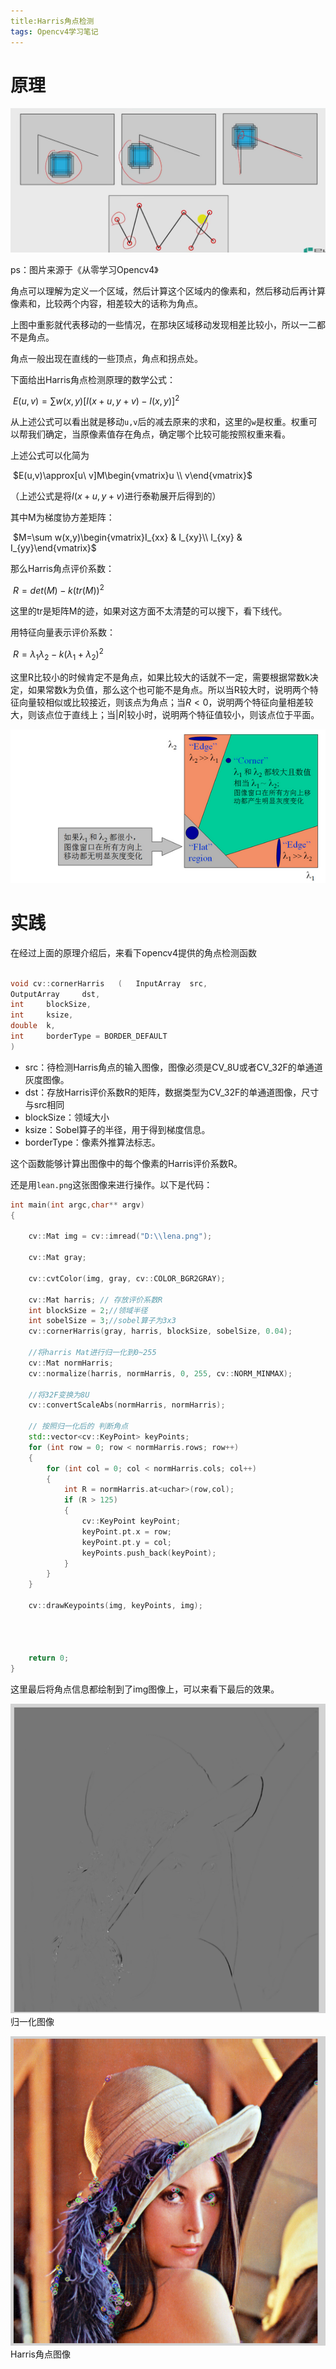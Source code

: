```yaml
---
title:Harris角点检测
tags: Opencv4学习笔记
---
```


# 原理

![image-20240427224009988](/image/opencv4Learn/Harris/1.jpg)

ps：图片来源于《从零学习Opencv4》

角点可以理解为定义一个区域，然后计算这个区域内的像素和，然后移动后再计算像素和，比较两个内容，相差较大的话称为角点。

上图中重影就代表移动的一些情况，在那块区域移动发现相差比较小，所以一二都不是角点。

角点一般出现在直线的一些顶点，角点和拐点处。

下面给出Harris角点检测原理的数学公式：

​								$E(u,v)=\sum w(x,y)[I(x+u,y+v)-I(x,y)]^2$

从上述公式可以看出就是移动`u,v`后的减去原来的求和，这里的`w`是权重。权重可以帮我们确定，当原像素值存在角点，确定哪个比较可能按照权重来看。

上述公式可以化简为

​								$E(u,v)\approx[u\ v]M\begin{vmatrix}u \\ v\end{vmatrix}$

（上述公式是将$I(x+u,y+v)$进行泰勒展开后得到的）

其中M为梯度协方差矩阵：

​								$M=\sum w(x,y)\begin{vmatrix}I_{xx} & I_{xy}\\ I_{xy} & I_{yy}\end{vmatrix}$

那么Harris角点评价系数：

​								$R=det(M)-k(tr(M))^2$

这里的tr是矩阵M的迹，如果对这方面不太清楚的可以搜下，看下线代。

用特征向量表示评价系数：

​								$R=\lambda_1\lambda_2-k(\lambda_1+\lambda_2)^2$

这里R比较小的时候肯定不是角点，如果比较大的话就不一定，需要根据常数k决定，如果常数k为负值，那么这个也可能不是角点。所以当R较大时，说明两个特征向量较相似或比较接近，则该点为角点；当$R<0$，说明两个特征向量相差较大，则该点位于直线上；当$|R|$较小时，说明两个特征值较小，则该点位于平面。

![Classification via Eigenvalues](/image/opencv4Learn/Harris/classification_via_eigenvalues.jpg)

# 实践

在经过上面的原理介绍后，来看下opencv4提供的角点检测函数

```cpp

void cv::cornerHarris	(	InputArray 	src,
OutputArray 	dst,
int 	blockSize,
int 	ksize,
double 	k,
int 	borderType = BORDER_DEFAULT 
)	
```

* src：待检测Harris角点的输入图像，图像必须是CV_8U或者CV_32F的单通道灰度图像。
* dst：存放Harris评价系数R的矩阵，数据类型为CV_32F的单通道图像，尺寸与src相同
* blockSize：领域大小
* ksize：Sobel算子的半径，用于得到梯度信息。
* borderType：像素外推算法标志。

这个函数能够计算出图像中的每个像素的Harris评价系数R。



还是用`lean.png`这张图像来进行操作。以下是代码：

```cpp
int main(int argc,char** argv)
{

	cv::Mat img = cv::imread("D:\\lena.png");

	cv::Mat gray;
	
	cv::cvtColor(img, gray, cv::COLOR_BGR2GRAY);

	cv::Mat harris; // 存放评价系数R
	int blockSize = 2;//领域半径
	int sobelSize = 3;//sobel算子为3x3
	cv::cornerHarris(gray, harris, blockSize, sobelSize, 0.04);

	//将harris Mat进行归一化到0~255
	cv::Mat normHarris;
	cv::normalize(harris, normHarris, 0, 255, cv::NORM_MINMAX);

	//将32F变换为8U
	cv::convertScaleAbs(normHarris, normHarris);

	// 按照归一化后的 判断角点
	std::vector<cv::KeyPoint> keyPoints;
	for (int row = 0; row < normHarris.rows; row++)
	{
		for (int col = 0; col < normHarris.cols; col++)
		{
			int R = normHarris.at<uchar>(row,col);
			if (R > 125)
			{
				cv::KeyPoint keyPoint;
				keyPoint.pt.x = row;
				keyPoint.pt.y = col;
				keyPoints.push_back(keyPoint);
			}
		}
	}

	cv::drawKeypoints(img, keyPoints, img);



	
	return 0;
}
```

这里最后将角点信息都绘制到了img图像上，可以来看下最后的效果。

![image-20240502131053112](/image/opencv4Learn/Harris/2.jpg)归一化图像

![image-20240502131438732](/image/opencv4Learn/Harris/3.jpg)Harris角点图像